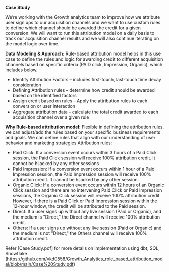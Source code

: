 **Case Study**

We’re working with the Growth analytics team to improve how we attribute user sign ups to our acquisition channels and we want to use custom rules to define which channel should be awarded the credit for a given conversion. We will want to run this attribution model on a daily basis to track our acquisition channel results and we will also continue iterating on the model logic over time. 

**Data Modeling & Approach:** Rule-based attribution model helps in this use case to define the rules and logic for awarding credit to different acquisition channels based on specific criteria (PAID click, Impression, Organic), which includes below. 
 - Identify Attribution Factors – includes first-touch, last-touch time decay consideration
 - Defining Attribution rules – determine how credit should be awarded based on the identified factors
 - Assign credit based on rules – Apply the attribution rules to each conversion or user interaction
 - Aggregate attribution data – calculate the total credit awarded to each acquisition channel over a given rule

**Why Rule-based attribution model:** 
Flexible in defining the attribution rules. we can adjust/add the rules based on your specific business requirements and goals. We can define rules that align with our understanding of user behavior and marketing strategies
Attribution rules: 

 - Paid Click: If a conversion event occurs within 3 hours of a Paid Click session, the Paid Click session will receive 100% attribution credit. It cannot be hijacked by any other sessions
 - Paid Impression: If a conversion event occurs within 1 hour of a Paid Impression session, the Paid Impression session will receive 100% attribution credit. It cannot be hijacked by any other session.
 - Organic Click: If a conversion event occurs within 12 hours of an Organic Click session and there are no intervening Paid Click or Paid Impression sessions, the Organic Click session will receive 100% attribution credit. However, if there is a Paid Click or Paid Impression session within the 12-hour window, the credit will be attributed to the Paid session.
 - Direct: If a user signs up without any live session (Paid or Organic), and the medium is "Direct," the Direct channel will receive 100% attribution credit.
 - Others: If a user signs up without any live session (Paid or Organic) and the medium is not "Direct," the Others channel will receive 100% attribution credit.
 
Refer [Case Study.pdf] for more details on implementation using dbt, SQL, Snowflake (https://github.com/vkd0558/Growth_Analytics_role_based_attribution_model/blob/main/Case%20Study.pdf)

